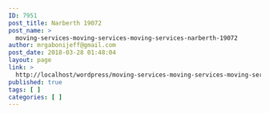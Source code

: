 ```yaml
---
ID: 7951
post_title: Narberth 19072
post_name: >
  moving-services-moving-services-moving-services-narberth-19072
author: mrgabonijeff@gmail.com
post_date: 2018-03-28 01:48:04
layout: page
link: >
  http://localhost/wordpress/moving-services-moving-services-moving-services-narberth-19072/
published: true
tags: [ ]
categories: [ ]
---
```

